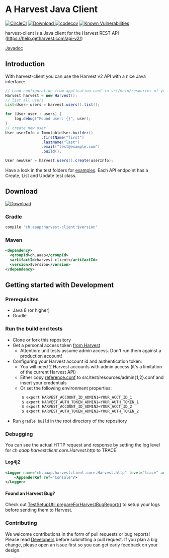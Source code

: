 # A Harvest Java Client

[![CircleCI](https://circleci.com/gh/3AP-AG/harvest-client.svg?style=svg)](https://circleci.com/gh/3AP-AG/harvest-client)
[![Download](https://api.bintray.com/packages/mnembrini/3ap/harvest-client/images/download.svg) ](https://bintray.com/mnembrini/3ap/harvest-client/_latestVersion)
[![codecov](https://codecov.io/gh/3AP-AG/harvest-client/branch/develop/graph/badge.svg)](https://codecov.io/gh/3AP-AG/harvest-client)
[![Known Vulnerabilities](https://snyk.io/test/github/3ap-ag/harvest-client/badge.svg?targetFile=build.gradle)](https://snyk.io/test/github/3ap-ag/harvest-client?targetFile=build.gradle)

harvest-client is a Java client for the Harvest REST API (https://help.getharvest.com/api-v2/)

[Javadoc](https://3ap-ag.github.io/harvest-client/)

## Introduction

With harvest-client you can use the Harvest v2 API with a nice Java interface:

```java
// Load configuration from application.conf in src/main/resources of your application
Harvest harvest = new Harvest();
// list all users
List<User> users = harvest.users().list();

for (User user : users) {
    log.debug("Found user: {}", user);
}
// create new user
User userInfo = ImmutableUser.builder()
                .firstName("first")
                .lastName("last")
                .email("test@example.com")
                .build();

User newUser = harvest.users().create(userInfo);
```

Have a look in the test folders for [examples](https://github.com/3AP-AG/harvest-client/tree/develop/src/test/java/ch/aaap/harvestclient/impl/).
Each API endpoint has a Create, List and Update test class. 

## Download

[![Download](https://api.bintray.com/packages/mnembrini/3ap/harvest-client/images/download.svg) ](https://bintray.com/mnembrini/3ap/harvest-client/_latestVersion)

### Gradle
```groovy
compile 'ch.aaap:harvest-client:$version'
```
### Maven
```xml
<dependency>
  <groupId>ch.aaap</groupId>
  <artifactId>harvest-client</artifactId>
  <version>$version</version>
</dependency>
```

## Getting started with Development

### Prerequisites
* Java 8 (or higher)
* Gradle

### Run the build end tests
* Clone or fork this repository
* Get a personal access token [from Harvest](https://id.getharvest.com/developers)
    * Attention: unit tests assume admin access. Don't run them against a production account!
* Configuring your Harvest account id and authentication token:
    * You will need 2 Harvest accounts with admin access (it's a limitation of the current Harvest API)
    * Either copy [reference.conf](src/main/resources/reference.conf) to src/test/resources/admin{1,2}.conf and insert your credentials
    * Or set the following environment properties:
    ```bash
        $ export HARVEST_ACCOUNT_ID_ADMIN1=YOUR_ACCT_ID_1
        $ export HARVEST_AUTH_TOKEN_ADMIN1=YOUR_AUTH_TOKEN_1
        $ export HARVEST_ACCOUNT_ID_ADMIN2=YOUR_ACCT_ID_2
        $ export HARVEST_AUTH_TOKEN_ADMIN2=YOUR_AUTH_TOKEN_2
    ```   
* Run ```gradle build``` in the root directory of the repository

### Debugging

You can see the actual HTTP request and response by setting the log level for _ch.aaap.harvestclient.core.Harvest.http_ to TRACE

#### Log4j2
```xml
<Logger name="ch.aaap.harvestclient.core.Harvest.http" level="trace" additivity="false">
    <AppenderRef ref="Console"/>
</Logger>
```


#### Found an Harvest Bug?

Check out [TestSetupUtil.prepareForHarvestBugReport()](https://github.com/3AP-AG/harvest-client/blob/8f9dfda8fa07599de0939177e86f0126fdb1d9b7/src/test/java/util/TestSetupUtil.java#L81) to setup your logs before sending them to Harvest.


### Contributing

We welcome contributions in the form of pull requests or bug reports!
Please read [Developers](wiki/Developers) before submitting a pull request. If you plan a big change, please
open an issue first so you can get early feedback on your design. 

   
